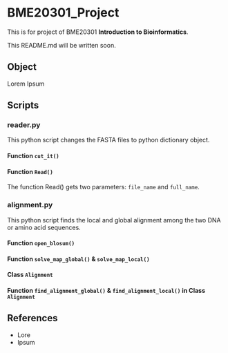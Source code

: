 # BME20301_Project

This is for project of BME20301 **Introduction to Bioinformatics**.

This README.md will be written soon.

## Object

Lorem Ipsum

## Scripts

### reader.py

This python script changes the FASTA files to python dictionary object. 

#### Function `cut_it()`

#### Function `Read()`

The function Read() gets two parameters: `file_name` and `full_name`. 

### alignment.py

This python script finds the local and global alignment among the two DNA or amino acid sequences. 

#### Function `open_blosum()`

#### Function `solve_map_global()` & `solve_map_local()`

#### Class `Alignment`

#### Function `find_alignment_global()` & `find_alignment_local()` in Class `Alignment`

## References

* Lore
* Ipsum